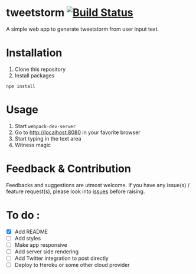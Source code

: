 # tweetstorm [![Build Status](https://travis-ci.org/thesantosh/tweetstorm.svg?branch=master)](https://travis-ci.org/thesantosh/tweetstorm)
A simple web app to generate tweetstorm from user input text.

# Installation
1. Clone this repository
2. Install packages
  ```
  npm install
  ```

# Usage 
1. Start `webpack-dev-server`
2. Go to [http://localhost:8080](http://localhost:8080) in your favorite browser
3. Start typing in the text area
4. Witness magic

# Feedback & Contribution
Feedbacks and suggestions are utmost welcome. If you have any issue(s) / feature request(s), please look into [issues](https://github.com/thesantosh/tweetstorm/issues) before raising.

# To do :

- [x] Add README
- [ ] Add styles
- [ ] Make app responsive
- [ ] Add server side rendering
- [ ] Add Twitter integration to post directly
- [ ] Deploy to Heroku or some other cloud provider
